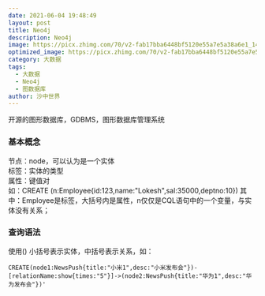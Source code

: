 ```yaml
---
date: 2021-06-04 19:48:49
layout: post
title: Neo4j
description: Neo4j
image: https://picx.zhimg.com/70/v2-fab17bba6448bf5120e55a7e5a38a6e1_1440w.avis
optimized_image: https://picx.zhimg.com/70/v2-fab17bba6448bf5120e55a7e5a38a6e1_1440w.avis
category: 大数据
tags:
  - 大数据
  - Neo4j
  - 图数据库
author: 沙中世界
---
```


开源的图形数据库，GDBMS，图形数据库管理系统
### 基本概念
节点：node，可以认为是一个实体<br>
标签：实体的类型<br>
属性：键值对<br>
如：CREATE (n:Employee{id:123,name:"Lokesh",sal:35000,deptno:10}) 其中：Employee是标签，大括号内是属性，n仅仅是CQL语句中的一个变量，与实体没有关系；<br>

### 查询语法
使用() 小括号表示实体，中括号表示关系，如：<br>
```
CREATE(node1:NewsPush{title:"小米1",desc:"小米发布会"})-[relationName:show{times:"5"}]->(node2:NewsPush{title:"华为1",desc:"华为发布会"})'
```


